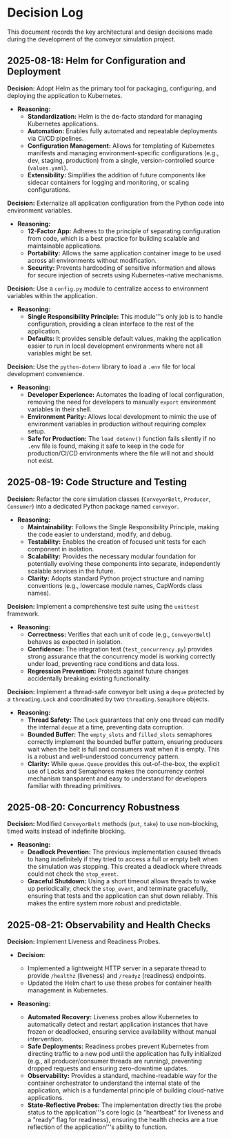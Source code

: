 # Decision Log

This document records the key architectural and design decisions made during the development of the conveyor simulation project.

## 2025-08-18: Helm for Configuration and Deployment

**Decision:** Adopt Helm as the primary tool for packaging, configuring, and deploying the application to Kubernetes.

*   **Reasoning:**
    *   **Standardization:** Helm is the de-facto standard for managing Kubernetes applications.
    *   **Automation:** Enables fully automated and repeatable deployments via CI/CD pipelines.
    *   **Configuration Management:** Allows for templating of Kubernetes manifests and managing environment-specific configurations (e.g., dev, staging, production) from a single, version-controlled source (`values.yaml`).
    *   **Extensibility:** Simplifies the addition of future components like sidecar containers for logging and monitoring, or scaling configurations.

**Decision:** Externalize all application configuration from the Python code into environment variables.

*   **Reasoning:**
    *   **12-Factor App:** Adheres to the principle of separating configuration from code, which is a best practice for building scalable and maintainable applications.
    *   **Portability:** Allows the same application container image to be used across all environments without modification.
    *   **Security:** Prevents hardcoding of sensitive information and allows for secure injection of secrets using Kubernetes-native mechanisms.

**Decision:** Use a `config.py` module to centralize access to environment variables within the application.

*   **Reasoning:**
    *   **Single Responsibility Principle:** This module'''s only job is to handle configuration, providing a clean interface to the rest of the application.
    *   **Defaults:** It provides sensible default values, making the application easier to run in local development environments where not all variables might be set.

**Decision:** Use the `python-dotenv` library to load a `.env` file for local development convenience.

*   **Reasoning:**
    *   **Developer Experience:** Automates the loading of local configuration, removing the need for developers to manually `export` environment variables in their shell.
    *   **Environment Parity:** Allows local development to mimic the use of environment variables in production without requiring complex setup.
    *   **Safe for Production:** The `load_dotenv()` function fails silently if no `.env` file is found, making it safe to keep in the code for production/CI/CD environments where the file will not and should not exist.

## 2025-08-19: Code Structure and Testing

**Decision:** Refactor the core simulation classes (`ConveyorBelt`, `Producer`, `Consumer`) into a dedicated Python package named `conveyor`.

*   **Reasoning:**
    *   **Maintainability:** Follows the Single Responsibility Principle, making the code easier to understand, modify, and debug.
    *   **Testability:** Enables the creation of focused unit tests for each component in isolation.
    *   **Scalability:** Provides the necessary modular foundation for potentially evolving these components into separate, independently scalable services in the future.
    *   **Clarity:** Adopts standard Python project structure and naming conventions (e.g., lowercase module names, CapWords class names).

**Decision:** Implement a comprehensive test suite using the `unittest` framework.

*   **Reasoning:**
    *   **Correctness:** Verifies that each unit of code (e.g., `ConveyorBelt`) behaves as expected in isolation.
    *   **Confidence:** The integration test (`test_concurrency.py`) provides strong assurance that the concurrency model is working correctly under load, preventing race conditions and data loss.
    *   **Regression Prevention:** Protects against future changes accidentally breaking existing functionality.

**Decision:** Implement a thread-safe conveyor belt using a `deque` protected by a `threading.Lock` and coordinated by two `threading.Semaphore` objects.

*   **Reasoning:**
    *   **Thread Safety:** The `Lock` guarantees that only one thread can modify the internal `deque` at a time, preventing data corruption.
    *   **Bounded Buffer:** The `empty_slots` and `filled_slots` semaphores correctly implement the bounded buffer pattern, ensuring producers wait when the belt is full and consumers wait when it is empty. This is a robust and well-understood concurrency pattern.
    *   **Clarity:** While `queue.Queue` provides this out-of-the-box, the explicit use of Locks and Semaphores makes the concurrency control mechanism transparent and easy to understand for developers familiar with threading primitives.

## 2025-08-20: Concurrency Robustness

**Decision:** Modified `ConveyorBelt` methods (`put`, `take`) to use non-blocking, timed waits instead of indefinite blocking.

*   **Reasoning:**
    *   **Deadlock Prevention:** The previous implementation caused threads to hang indefinitely if they tried to access a full or empty belt when the simulation was stopping. This created a deadlock where threads could not check the `stop_event`.
    *   **Graceful Shutdown:** Using a short timeout allows threads to wake up periodically, check the `stop_event`, and terminate gracefully, ensuring that tests and the application can shut down reliably. This makes the entire system more robust and predictable.

## 2025-08-21: Observability and Health Checks

**Decision:** Implement Liveness and Readiness Probes.

*   **Decision:**
    *   Implemented a lightweight HTTP server in a separate thread to provide `/healthz` (liveness) and `/readyz` (readiness) endpoints.
    *   Updated the Helm chart to use these probes for container health management in Kubernetes.

*   **Reasoning:**
    *   **Automated Recovery:** Liveness probes allow Kubernetes to automatically detect and restart application instances that have frozen or deadlocked, ensuring service availability without manual intervention.
    *   **Safe Deployments:** Readiness probes prevent Kubernetes from directing traffic to a new pod until the application has fully initialized (e.g., all producer/consumer threads are running), preventing dropped requests and ensuring zero-downtime updates.
    *   **Observability:** Provides a standard, machine-readable way for the container orchestrator to understand the internal state of the application, which is a fundamental principle of building cloud-native applications.
    *   **State-Reflective Probes:** The implementation directly ties the probe status to the application'''s core logic (a "heartbeat" for liveness and a "ready" flag for readiness), ensuring the health checks are a true reflection of the application'''s ability to function.

